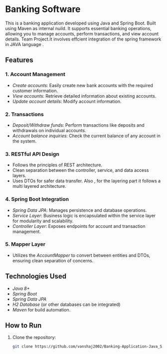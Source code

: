 # Banking Software

This is a banking application developed using Java and Spring Boot. 
Built using Maven as internal nuild. It supports essential banking operations, allowing you to manage accounts, perform transactions, and view account details. Team Project.It involves effcient integration of the spring framework in JAVA language . 

## Features

### 1. Account Management
- *Create accounts*: Easily create new bank accounts with the required customer information.
- *View accounts*: Retrieve detailed information about existing accounts.
- *Update account details*: Modify account information.

### 2. Transactions
- *Deposit/Withdraw funds*: Perform transactions like deposits and withdrawals on individual accounts.
- *Account balance inquiries*: Check the current balance of any account in the system.

### 3. RESTful API Design
- Follows the principles of REST architecture.
- Clean separation between the controller, service, and data access layers.
- Uses DTOs for safer data transfer.
Also , for the layering part it follows a multi layered architecture. 
### 4. Spring Boot Integration
- *Spring Data JPA*: Manages persistence and database operations.
- *Service Layer*: Business logic is encapsulated within the service layer for modularity and scalability.
- *Controller Layer*: Exposes endpoints for account and transaction management.

### 5. Mapper Layer
- Utilizes the *AccountMapper* to convert between entities and DTOs, ensuring clean separation of concerns.

## Technologies Used
- *Java 8+*
- *Spring Boot*
- *Spring Data JPA*
- *H2 Database* (or other databases can be integrated)
- *Maven* for build automation.

## How to Run

1. Clone the repository:
   ```bash
   git clone https://github.com/vanshaj2002/Banking-Application-Java_SpringBoot.git

